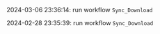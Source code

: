 2024-03-06 23:36:14: run workflow `Sync_Download` 

2024-02-28 23:35:39: run workflow `Sync_Download` 


